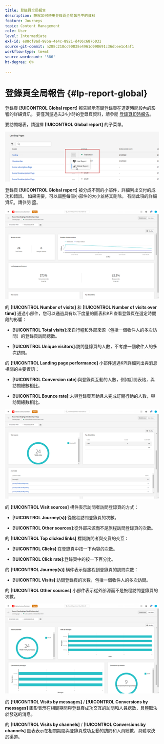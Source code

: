 ```yaml
---
title: 登錄頁全局報告
description: 瞭解如何使用登錄頁全局報告中的資料
feature: Journeys
topic: Content Management
role: User
level: Intermediate
exl-id: e88cf8ad-986a-4e4c-8921-d406c6876031
source-git-commit: a288c218cc90838e4961d098691c36dbee1c4af1
workflow-type: tm+mt
source-wordcount: '386'
ht-degree: 0%

---
```


# 登錄頁全局報告 {#lp-report-global}

登錄頁 **[!UICONTROL Global report]** 報告顯示有關登錄頁在選定時間段內的影響的詳細資訊。 要僅測量過去24小時的登錄頁資料，請參閱 [登錄頁即時報告](lp-report-live.md)。

要訪問報表，請選擇 **[!UICONTROL Global report]** 的子菜單。

![](assets/landing_page_report_7.png)

登錄頁 **[!UICONTROL Global report]** 被分成不同的小部件，詳細列出交付的成功和錯誤。 如果需要，可以調整每個小部件的大小並將其刪除。 有關此項的詳細資訊，請參閱 [節](global-report.md)。

![](assets/landing_page_report_4.png)

的 **[!UICONTROL Number of visits]** 和 **[!UICONTROL Number of visits over time]** 通過小部件，您可以通過具有以下度量的圖表和KPI查看登錄頁在選定時間段的影響：

* **[!UICONTROL Total visits]**:來自行程和外部來源（包括一個收件人的多次訪問）的登錄頁訪問總數。

* **[!UICONTROL Unique visitors]**:訪問登錄頁的人數，不考慮一個收件人的多次訪問。

的 **[!UICONTROL Landing page performance]** 小部件通過KPI詳細列出與消息相關的主要資訊：

* **[!UICONTROL Conversion rate]**:與登錄頁互動的人數，例如訂閱表格，與訪問總數相比。

* **[!UICONTROL Bounce rate]**:未與登錄頁互動且未完成訂閱行動的人數，與訪問總數相比。

![](assets/landing_page_report_5.png)

的 **[!UICONTROL Visit sources]** 構件表示訪問者訪問登錄頁的方式：

* **[!UICONTROL Journey(s)]**:從旅程訪問登錄頁的次數。

* **[!UICONTROL Other sources]**:從外部來源而不是旅程訪問登錄頁的次數。

的 **[!UICONTROL Top clicked links]** 標識訪問者與交貨的交互：

* **[!UICONTROL Clicks]**:在登錄頁中按一下內容的次數。

* **[!UICONTROL Click rate]**:登錄頁中的按一下百分比。

的 **[!UICONTROL Journey(s)]** 構件表示從旅程到登錄頁的訪問次數：

* **[!UICONTROL Visits]**:訪問登錄頁的次數，包括一個收件人的多次訪問。

的 **[!UICONTROL Other sources]** 小部件表示從外部源而不是旅程訪問登錄頁的次數。

![](assets/landing_page_report_6.png)

的 **[!UICONTROL Visits by messages]** / **[!UICONTROL Conversions by messages]** 圖形表示在相關期間與登錄頁成功交互的訪問和人員總數，具體取決於發送的消息。

的 **[!UICONTROL Visits by channels]** / **[!UICONTROL Conversions by channels]** 圖表表示在相關期間與登錄頁成功互動的訪問和人員總數，具體取決於渠道。
